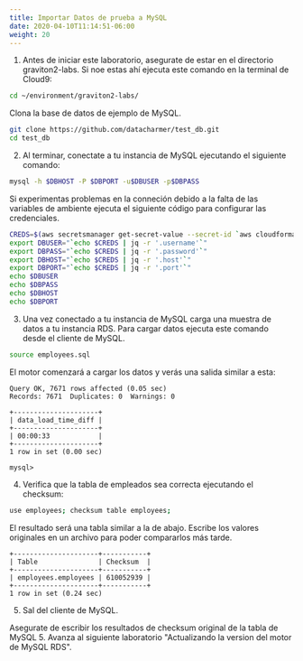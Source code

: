 ```yaml
---
title: Importar Datos de prueba a MySQL
date: 2020-04-10T11:14:51-06:00
weight: 20
---
```


1. Antes de iniciar este laboratorio, asegurate de estar en el directorio graviton2-labs. Si noe estas ahí ejecuta este comando en la terminal de Cloud9:

```bash
cd ~/environment/graviton2-labs/
```

Clona la base de datos de ejemplo de MySQL.

```bash 
git clone https://github.com/datacharmer/test_db.git
cd test_db
```

2. Al terminar, conectate a tu instancia de MySQL ejecutando el siguiente comando:

```bash
mysql -h $DBHOST -P $DBPORT -u$DBUSER -p$DBPASS
```

Si experimentas problemas en la conneción debido a la falta de las variables de ambiente ejecuta el siguiente código para configurar las credenciales. 

```bash
CREDS=$(aws secretsmanager get-secret-value --secret-id `aws cloudformation describe-stacks --stack-name GravitonID-rds-5 --query "Stacks[0].Outputs[0].OutputValue" --output text` | jq -r '.SecretString')
export DBUSER="`echo $CREDS | jq -r '.username'`"
export DBPASS="`echo $CREDS | jq -r '.password'`"
export DBHOST="`echo $CREDS | jq -r '.host'`"
export DBPORT="`echo $CREDS | jq -r '.port'`"
echo $DBUSER
echo $DBPASS
echo $DBHOST
echo $DBPORT
```

3. Una vez conectado a tu instancia de MySQL carga una muestra de datos a tu instancia RDS. Para cargar datos ejecuta este comando desde el cliente de MySQL.

```bash
source employees.sql
```

El motor comenzará a cargar los datos y verás una salida similar a esta:

```
Query OK, 7671 rows affected (0.05 sec)
Records: 7671  Duplicates: 0  Warnings: 0

+---------------------+
| data_load_time_diff |
+---------------------+
| 00:00:33            |
+---------------------+
1 row in set (0.00 sec)

mysql> 
```

4. Verifica que la tabla de empleados sea correcta ejecutando el checksum:

```bash
use employees; checksum table employees;
```

El resultado será una tabla similar a la de abajo. Escribe los valores originales en un archivo para poder compararlos más tarde.

```
+---------------------+-----------+
| Table               | Checksum  |
+---------------------+-----------+
| employees.employees | 610052939 |
+---------------------+-----------+
1 row in set (0.24 sec)
```

5. Sal del cliente de MySQL.

Asegurate de escribir los resultados de checksum original de la tabla de MySQL 5.
Avanza al siguiente laboratorio "Actualizando la version del motor de MySQL RDS".
